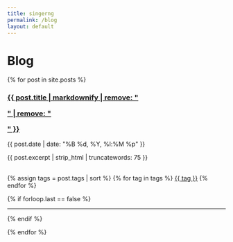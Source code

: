 ```yaml
---
title: singerng
permalink: /blog
layout: default
---
```


# Blog

{% for post in site.posts %}
<div>
  <a href="{{ post.url }}" class="text-dark">
    <h3>{{ post.title | markdownify | remove: "<p>" | remove: "</p>" }}</h3>
  </a>

  <p class="text-muted">{{ post.date | date: "%B %d, %Y, %l:%M %p" }}</p>
  {{ post.excerpt | strip_html | truncatewords: 75 }}
  <br/><br/>

  {% assign tags = post.tags | sort %}
  {% for tag in tags %}
  	<a href="/tags/#{{ tag }}" class="btn btn-info btn-sm mt-1"><i class="fas fa-tag"></i> {{ tag }}</a>
  {% endfor %}

  {% if forloop.last == false %}
    <hr/>
  {% endif %}
</div>
{% endfor %}
